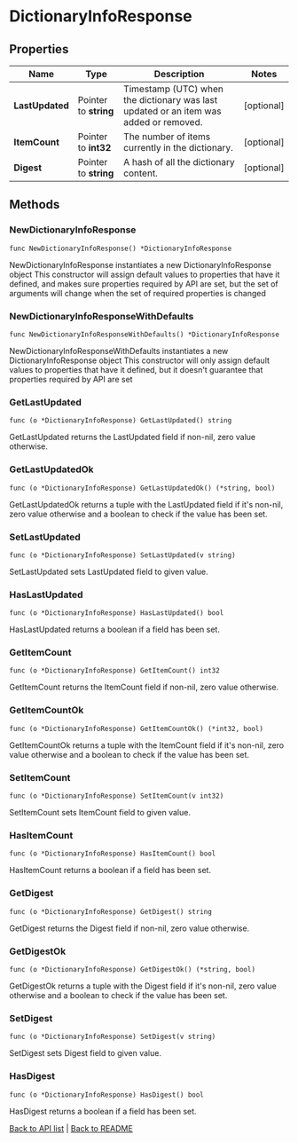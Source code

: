 # DictionaryInfoResponse

## Properties

Name | Type | Description | Notes
------------ | ------------- | ------------- | -------------
**LastUpdated** | Pointer to **string** | Timestamp (UTC) when the dictionary was last updated or an item was added or removed. | [optional] 
**ItemCount** | Pointer to **int32** | The number of items currently in the dictionary. | [optional] 
**Digest** | Pointer to **string** | A hash of all the dictionary content. | [optional] 

## Methods

### NewDictionaryInfoResponse

`func NewDictionaryInfoResponse() *DictionaryInfoResponse`

NewDictionaryInfoResponse instantiates a new DictionaryInfoResponse object
This constructor will assign default values to properties that have it defined,
and makes sure properties required by API are set, but the set of arguments
will change when the set of required properties is changed

### NewDictionaryInfoResponseWithDefaults

`func NewDictionaryInfoResponseWithDefaults() *DictionaryInfoResponse`

NewDictionaryInfoResponseWithDefaults instantiates a new DictionaryInfoResponse object
This constructor will only assign default values to properties that have it defined,
but it doesn't guarantee that properties required by API are set

### GetLastUpdated

`func (o *DictionaryInfoResponse) GetLastUpdated() string`

GetLastUpdated returns the LastUpdated field if non-nil, zero value otherwise.

### GetLastUpdatedOk

`func (o *DictionaryInfoResponse) GetLastUpdatedOk() (*string, bool)`

GetLastUpdatedOk returns a tuple with the LastUpdated field if it's non-nil, zero value otherwise
and a boolean to check if the value has been set.

### SetLastUpdated

`func (o *DictionaryInfoResponse) SetLastUpdated(v string)`

SetLastUpdated sets LastUpdated field to given value.

### HasLastUpdated

`func (o *DictionaryInfoResponse) HasLastUpdated() bool`

HasLastUpdated returns a boolean if a field has been set.

### GetItemCount

`func (o *DictionaryInfoResponse) GetItemCount() int32`

GetItemCount returns the ItemCount field if non-nil, zero value otherwise.

### GetItemCountOk

`func (o *DictionaryInfoResponse) GetItemCountOk() (*int32, bool)`

GetItemCountOk returns a tuple with the ItemCount field if it's non-nil, zero value otherwise
and a boolean to check if the value has been set.

### SetItemCount

`func (o *DictionaryInfoResponse) SetItemCount(v int32)`

SetItemCount sets ItemCount field to given value.

### HasItemCount

`func (o *DictionaryInfoResponse) HasItemCount() bool`

HasItemCount returns a boolean if a field has been set.

### GetDigest

`func (o *DictionaryInfoResponse) GetDigest() string`

GetDigest returns the Digest field if non-nil, zero value otherwise.

### GetDigestOk

`func (o *DictionaryInfoResponse) GetDigestOk() (*string, bool)`

GetDigestOk returns a tuple with the Digest field if it's non-nil, zero value otherwise
and a boolean to check if the value has been set.

### SetDigest

`func (o *DictionaryInfoResponse) SetDigest(v string)`

SetDigest sets Digest field to given value.

### HasDigest

`func (o *DictionaryInfoResponse) HasDigest() bool`

HasDigest returns a boolean if a field has been set.


[Back to API list](../README.md#documentation-for-api-endpoints) | [Back to README](../README.md)


